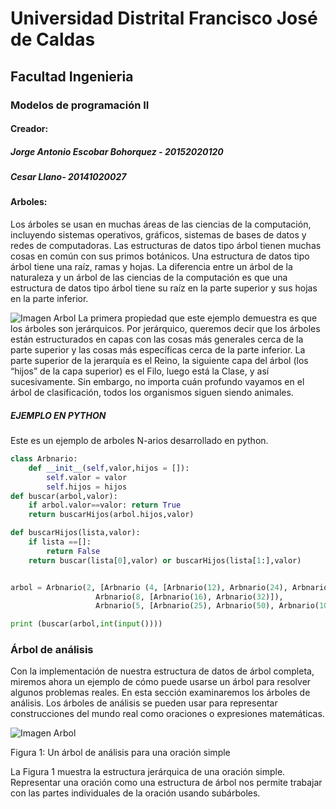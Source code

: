 # Universidad Distrital Francisco José de Caldas

## Facultad Ingenieria

### Modelos de programación II

#### Creador:

##### Jorge Antonio Escobar Bohorquez - 20152020120
##### Cesar Llano- 20141020027

#### Arboles:

Los árboles se usan en muchas áreas de las ciencias de la computación, incluyendo sistemas operativos, gráficos, sistemas de bases de datos y redes de computadoras. Las estructuras de datos tipo árbol tienen muchas cosas en común con sus primos botánicos. Una estructura de datos tipo árbol tiene una raíz, ramas y hojas. La diferencia entre un árbol de la naturaleza y un árbol de las ciencias de la computación es que una estructura de datos tipo árbol tiene su raíz en la parte superior y sus hojas en la parte inferior.

![Imagen Arbol](http://interactivepython.org/runestone/static/pythoned/_images/biology.png "Arboles")
La primera propiedad que este ejemplo demuestra es que los árboles son jerárquicos. Por jerárquico, queremos decir que los árboles están estructurados en capas con las cosas más generales cerca de la parte superior y las cosas más específicas cerca de la parte inferior. La parte superior de la jerarquía es el Reino, la siguiente capa del árbol (los “hijos” de la capa superior) es el Filo, luego está la Clase, y así sucesivamente. Sin embargo, no importa cuán profundo vayamos en el árbol de clasificación, todos los organismos siguen siendo animales.


##### EJEMPLO EN PYTHON 

Este es un ejemplo de arboles N-arios desarrollado en python.
``` python
class Arbnario:
	def __init__(self,valor,hijos = []):
		self.valor = valor
		self.hijos = hijos
def buscar(arbol,valor):
	if arbol.valor==valor: return True
	return buscarHijos(arbol.hijos,valor)	

def buscarHijos(lista,valor):
	if lista ==[]:
		return False
	return buscar(lista[0],valor) or buscarHijos(lista[1:],valor)


arbol = Arbnario(2, [Arbnario (4, [Arbnario(12), Arbnario(24), Arbnario(40)]),
                   Arbnario(8, [Arbnario(16), Arbnario(32)]),
                   Arbnario(5, [Arbnario(25), Arbnario(50), Arbnario(100)])])

print (buscar(arbol,int(input())))

```

### Árbol de análisis

Con la implementación de nuestra estructura de datos de árbol completa, miremos ahora un ejemplo de cómo puede usarse un árbol para resolver algunos problemas reales. En esta sección examinaremos los árboles de análisis. Los árboles de análisis se pueden usar para representar construcciones del mundo real como oraciones o expresiones matemáticas.


![Imagen Arbol](http://interactivepython.org/runestone/static/pythoned/_images/nlParse.png
 "Arboles")
 
 Figura 1: Un árbol de análisis para una oración simple

 
 
La Figura 1 muestra la estructura jerárquica de una oración simple. Representar una oración como una estructura de árbol nos permite trabajar con las partes individuales de la oración usando subárboles.
